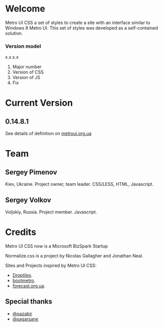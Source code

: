 # Welcome

Metro UI CSS a set of styles to create a site with an interface similar to Windows 8 Metro UI. This set of styles was developed as a self-contained solution.

### Version model
x.x.x.x

1) Major number
2) Version of CSS
3) Version of JS
4) Fix

# Current Version
## 0.14.8.1

See details of definition on [metroui.org.ua](http://metroui.org.ua)

# Team

## Sergey Pimenov
Kiev, Ukraine.
Project owner, team leader.
CSS/LESS, HTML, Javascript.

## Sergey Volkov
Voljskiy, Russia.
Project member.
Javascript.

# Credits

Metro UI CSS now is a Microsoft BizSpark Startup

Normalize.css is a project by Nicolas Gallagher and Jonathan Neal.

Sites and Projects inspired by Metro UI CSS:

* [Droptiles](http://oazabir.github.com/Droptiles/).
* [bootmetro](http://aozora.github.com/bootmetro/).
* [forecast.org.ua](http://forecast.org.ua).

## Special thanks

* [@oazabir](https://github.com/oazabir)
* [@sagarsane](https://github.com/sagarsane)